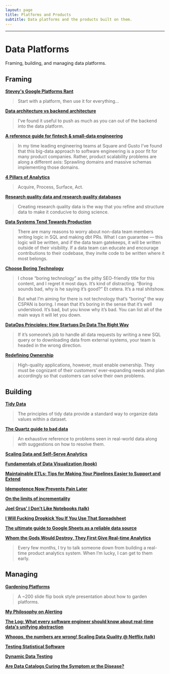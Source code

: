 ```yaml
---
layout: page
title: Platforms and Products
subtitle: Data platforms and the products built on them.
---
```


---

# Data Platforms
Framing, building, and managing data platforms.

## Framing

[**Stevey's Google Platforms Rant**](https://gist.github.com/chitchcock/1281611)

> Start with a platform, then use it for everything...

[**Data architecture vs backend architecture**](https://erikbern.com/2019/01/10/data-architecture-vs-backend-architecture.html)

> I’ve found it useful to push as much as you can out of the backend into the data platform.

[**A reference guide for fintech & small-data engineering**](https://medium.com/dangerous-engineering/a-reference-guide-for-fintech-small-data-engineering-bd65b9796d90)

> In my time leading engineering teams at Square and Gusto I’ve found that this big-data approach to software engineering is a poor fit for many product companies. Rather, product scalability problems are along a different axis: Sprawling domains and massive schemas implementing those domains.

[**4 Pillars of Analytics**](https://medium.com/analytics-and-data/4-pillars-of-analytics-1ee79e2e5f5f)

> Acquire, Process, Surface, Act.

[**Research quality data and research quality databases**](https://simplystatistics.org/posts/2019-05-29-research-quality-data-and-research-quality-databases/)

> Creating research quality data is the way that you refine and structure data to make it conducive to doing science.

[**Data Systems Tend Towards Production**](https://ian-macomber.medium.com/data-systems-tend-towards-production-be5a86f65561)

> There are many reasons to worry about non-data team members writing logic in SQL and making dbt PRs. What I can guarantee — this logic will be written, and if the data team gatekeeps, it will be written outside of their visibility. If a data team can educate and encourage contributions to their codebase, they invite code to be written where it most belongs.

[**Choose Boring Technology**](http://boringtechnology.club/)

> I chose “boring technology” as the pithy SEO-friendly title for this content, and I regret it most days. It’s kind of distracting. “Boring sounds bad, why is he saying it’s good?” Et cetera. It’s a real shitshow.

> But what I’m aiming for there is not technology that’s “boring” the way CSPAN is boring. I mean that it’s boring in the sense that it’s well understood. It’s bad, but you know why it’s bad. You can list all of the main ways it will let you down.

[**DataOps Principles: How Startups Do Data The Right Way**](https://retina.ai/blog/dataops-principles/)

> If it’s someone’s job to handle all data requests by writing a new SQL query or to downloading data from external systems, your team is headed in the wrong direction.

[**Redefining Ownership**](https://cacrawford.org/posts/2022-02-24-redefining-ownership/)

> High-quality applications, however, must enable ownership. They must be cognizant of their customers’ ever-expanding needs and plan accordingly so that customers can solve their own problems.

## Building

[**Tidy Data**](https://cran.r-project.org/web/packages/tidyr/vignettes/tidy-data.html)

> The principles of tidy data provide a standard way to organize data values within a dataset.

[**The Quartz guide to bad data**](https://github.com/Quartz/bad-data-guide)

> An exhaustive reference to problems seen in real-world data along with suggestions on how to resolve them.

[**Scaling Data and Self-Serve Analytics**](https://www.conordewey.com/blog/scaling-self-serve-analytics/)

[**Fundamentals of Data Visualization (book)**](https://serialmentor.com/dataviz/index.html)

[**Maintainable ETLs: Tips for Making Your Pipelines Easier to Support and Extend**](https://multithreaded.stitchfix.com/blog/2019/05/21/maintainable-etls/)

[**Idempotence Now Prevents Pain Later**](https://ericlathrop.com/2021/04/idempotence-now-prevents-pain-later/)

[**On the limits of incrementality**](https://discourse.getdbt.com/t/on-the-limits-of-incrementality/303)

[**Joel Grus' I Don't Like Notebooks (talk)**](https://www.youtube.com/watch?v=7jiPeIFXb6U)

[**I Will Fucking Dropkick You If You Use That Spreadsheet**](https://ludic.mataroa.blog/blog/i-will-fucking-dropkick-you-if-you-use-that-spreadsheet/)

[**The ultimate guide to Google Sheets as a reliable data source**](https://towardsdatascience.com/google-sheet-data-warehouse-c22bb2cce4b0)

[**Whom the Gods Would Destroy, They First Give Real-time Analytics**](https://mcfunley.com/whom-the-gods-would-destroy-they-first-give-real-time-analytics)

> Every few months, I try to talk someone down from building a real-time product analytics system. When I’m lucky, I can get to them early.

## Managing

[**Gardening Platforms**](https://komoroske.com/gardening-platforms/)

> A ~200 slide flip book style presentation about how to garden platforms.

[**My Philosophy on Alerting**](https://docs.google.com/document/d/199PqyG3UsyXlwieHaqbGiWVa8eMWi8zzAn0YfcApr8Q/edit#)

[**The Log: What every software engineer should know about real-time data's unifying abstraction**](https://engineering.linkedin.com/distributed-systems/log-what-every-software-engineer-should-know-about-real-time-datas-unifying)

[**Whoops, the numbers are wrong! Scaling Data Quality @ Netflix (talk)**](https://youtu.be/fXHdeBnpXrg)

[**Testing Statistical Software**](https://www.alexpghayes.com/blog/testing-statistical-software)

[**Dynamic Data Testing**](https://blog.anomalo.com/dynamic-data-testing-f831435dba90)

[**Are Data Catalogs Curing the Symptom or the Disease?**](https://kaminsky.rocks/2020/12/are-data-catalogs-curing-the-symptom-or-the-disease/)
